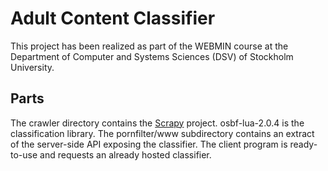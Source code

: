 Adult Content Classifier
========================

This project has been realized as part of the WEBMIN course at the
Department of Computer and Systems Sciences (DSV) of Stockholm University.

Parts
-----

The crawler directory contains the [Scrapy](http://scrapy.org/) project. 
osbf-lua-2.0.4 is the classification library. The pornfilter/www subdirectory
contains an extract of the server-side API exposing the classifier.
The client program is ready-to-use and requests an already hosted classifier.
